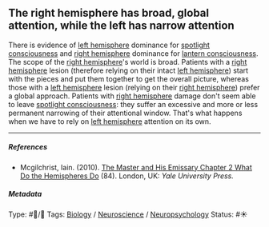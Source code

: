 ## The right hemisphere has broad, global attention, while the left has narrow attention

There is evidence of [left hemisphere](Left%20hemisphere.md) dominance for [spotlight consciousness](Spotlight%20consciousness.md) and [right hemisphere](Right%20hemisphere.md) dominance for [lantern consciousness](Lantern%20consciousness.md). The scope of the [right hemisphere](Right%20hemisphere.md)'s world is broad. Patients with a [right hemisphere](Right%20hemisphere.md) lesion (therefore relying on their intact [left hemisphere](Left%20hemisphere.md)) start with the pieces and put them together to get the overall picture, whereas those with a [left hemisphere](Left%20hemisphere.md) lesion (relying on their [right hemisphere](Right%20hemisphere.md)) prefer a global approach. Patients with [right hemisphere](Right%20hemisphere.md) damage don't seem able to leave [spotlight consciousness](Spotlight%20consciousness.md): they suffer an excessive and more or less permanent narrowing of their attentional window. That's what happens when we have to rely on [left hemisphere](Left%20hemisphere.md) attention on its own.

---

##### References

* Mcgilchrist, Iain. (2010). [The Master and His Emissary Chapter 2 What Do the Hemispheres Do](The%20Master%20and%20His%20Emissary%20Chapter%202%20What%20Do%20the%20Hemispheres%20Do.md) (84). London, UK: *Yale University Press.*

##### Metadata

Type: #🔵/🔵 
Tags: [Biology]() / [Neuroscience](Neuroscience.md) / [Neuropsychology](Neuropsychology.md) 
Status: #☀️ 

